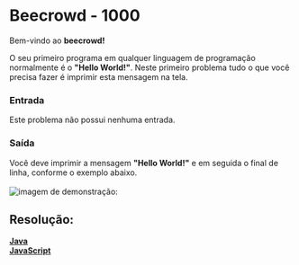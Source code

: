 <h1>Beecrowd - 1000</h1>

Bem-vindo ao **beecrowd!** <br>

O seu primeiro programa em qualquer linguagem de programação normalmente é o **"Hello World!"**. Neste primeiro problema tudo o que você precisa fazer é imprimir esta mensagem na tela.
<br>

<h3>Entrada</h3>
Este problema não possui nenhuma entrada.

<h3>Saída</h3>

Você deve imprimir a mensagem **"Hello World!"** e em seguida o final de linha, conforme o exemplo abaixo.
<br><br>
![imagem de demonstração:](https://github.com/Dendzy/beecrowd-resolution/assets/112651184/78c89ab6-6499-4ba4-a5f3-269d0fc68bda)
<br>

<h2>Resolução:</h2>

[**Java**](https://github.com/Dendzy/beecrowd-resolution/blob/main/Iniciante/Java/beecrowd_1000.java)
<br>
[**JavaScript**](https://github.com/Dendzy/beecrowd-resolution/blob/main/Iniciante/JavaScript/beecrowd_1000.js)
